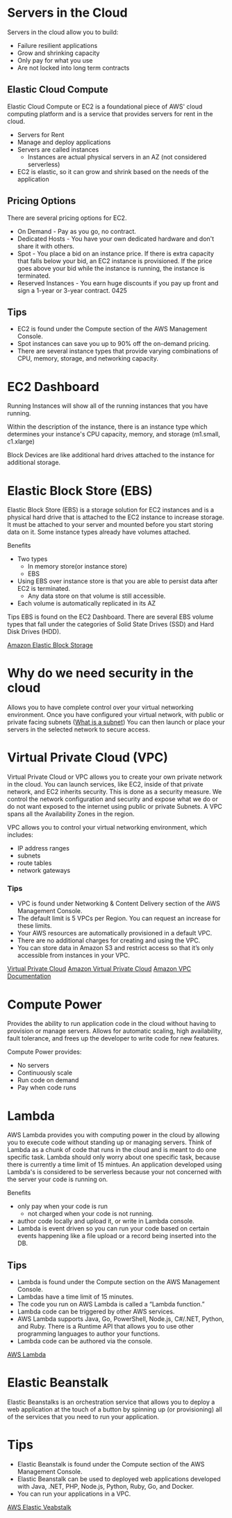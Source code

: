 # Servers in the Cloud

Servers in the cloud allow you to build:
- Failure resilient applications
- Grow and shrinking capacity
- Only pay for what you use
- Are not locked into long term contracts


## Elastic Cloud Compute
Elastic Cloud Compute or EC2 is a foundational piece of AWS' cloud computing platform and is a service that provides servers for rent in the cloud.
- Servers for Rent
- Manage and deploy applications
- Servers are called instances
  - Instances are actual physical servers in an AZ (not considered serverless)
- EC2 is elastic, so it can grow and shrink based on the needs of the application

## Pricing Options
There are several pricing options for EC2.
- On Demand - Pay as you go, no contract.
- Dedicated Hosts - You have your own dedicated hardware and don't share it with others.
- Spot - You place a bid on an instance price. If there is extra capacity that falls below your bid, an EC2 instance is provisioned. If the price goes above your bid while the instance is running, the instance is terminated.
- Reserved Instances - You earn huge discounts if you pay up front and sign a 1-year or 3-year contract.
0425

## Tips
- EC2 is found under the Compute section of the AWS Management Console.
- Spot instances can save you up to 90% off the on-demand pricing.
- There are several instance types that provide varying combinations of CPU, memory, storage, and networking capacity.


# EC2 Dashboard
Running Instances will show all of the running instances that you have running.

Within the description of the instance, there is an instance type which determines your instance's CPU capacity, memory, and storage (m1.small, c1.xlarge)

Block Devices are like additional hard drives attached to the instance for additional storage.



# Elastic Block Store (EBS)
Elastic Block Store (EBS) is a storage solution for EC2 instances and is a physical hard drive that is attached to the EC2 instance to increase storage. It must be attached to your server and mounted before you start storing data on it. Some instance types already have volumes attached.

Benefits
- Two types
  - In memory store(or instance store)
  - EBS
- Using EBS over instance store is that you are able to persist data after EC2 is terminated.
  - Any data store on that volume is still accessible.
- Each volume is automatically replicated in its AZ

Tips
EBS is found on the EC2 Dashboard.
There are several EBS volume types that fall under the categories of Solid State Drives (SSD) and Hard Disk Drives (HDD).


[Amazon Elastic Block Storage](https://docs.aws.amazon.com/AWSEC2/latest/UserGuide/AmazonEBS.html)

# Why do we need security in the cloud
Allows you to have complete control over your virtual networking environment. Once you have configured your virtual network, with public or private facing subnets ([What is a subnet](https://www.cloudflare.com/learning/network-layer/what-is-a-subnet/)) You can then launch or place your servers in the selected network to secure access.


# Virtual Private Cloud (VPC)
Virtual Private Cloud or VPC allows you to create your own private network in the cloud. You can launch services, like EC2, inside of that private network, and EC2 inherits security. This is done as a security measure. We control the network configuration and security and expose what we do or do not want exposed to the internet using public or private Subnets. A VPC spans all the Availability Zones in the region.


VPC allows you to control your virtual networking environment, which includes:
- IP address ranges
- subnets
- route tables
- network gateways

### Tips
- VPC is found under Networking & Content Delivery section of the AWS Management Console.
- The default limit is 5 VPCs per Region. You can request an increase for these limits.
- Your AWS resources are automatically provisioned in a default VPC.
- There are no additional charges for creating and using the VPC.
- You can store data in Amazon S3 and restrict access so that it’s only accessible from instances in your VPC.

[Virtual Private Cloud](https://en.wikipedia.org/wiki/Virtual_private_cloud)
[Amazon Virtual Private Cloud](https://aws.amazon.com/vpc/)
[Amazon VPC Documentation](https://docs.aws.amazon.com/vpc/latest/userguide/what-is-amazon-vpc.html)


# Compute Power
Provides the ability to run application code in the cloud without having to provision or manage servers. Allows for automatic scaling, high availability, fault tolerance, and frees up the developer to write code for new features.

Compute Power provides:
- No servers
- Continuously scale
- Run code on demand
- Pay when code runs

# Lambda
AWS Lambda provides you with computing power in the cloud by allowing you to execute code without standing up or managing servers. Think of Lambda as a chunk of code that runs in the cloud and is meant to do one specific task. Lambda should only worry about one specific task, because there is currently a time limit of 15 mintues. An application developed using Lambda's is considered to be serverless because your not concerned with the server your code is running on.

Benefits
- only pay when your code is run
  - not charged when your code is not running.
- author code locally and upload it, or write in Lambda console.
- Lambda is event driven so you can run your code based on certain events happening like a file upload or a record being inserted into the DB.

## Tips
- Lambda is found under the Compute section on the AWS Management Console.
- Lambdas have a time limit of 15 minutes.
- The code you run on AWS Lambda is called a “Lambda function.”
- Lambda code can be triggered by other AWS services.
- AWS Lambda supports Java, Go, PowerShell, Node.js, C#/.NET, Python, and Ruby. There is a Runtime API that allows you to use other programming languages to author your functions.
- Lambda code can be authored via the console.

[AWS Lambda](https://aws.amazon.com/lambda/)

# Elastic Beanstalk
Elastic Beanstalks is an orchestration service that allows you to deploy a web application at the touch of a button by spinning up (or provisioning) all of the services that you need to run your application.

# Tips
- Elastic Beanstalk is found under the Compute section of the AWS Management Console.
- Elastic Beanstalk can be used to deployed web applications developed with Java, .NET, PHP, Node.js, Python, Ruby, Go, and Docker.
- You can run your applications in a VPC.

[AWS Elastic Veabstalk](https://aws.amazon.com/elasticbeanstalk/)